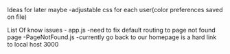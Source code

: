 Ideas for later maybe
    -adjustable css for each user(color preferences saved on file)

List Of know issues
    - app.js 
        -need to fix default routing to page not found page 
    -PageNotFound.js
        -currently go back to our homepage is a hard link to local host 3000